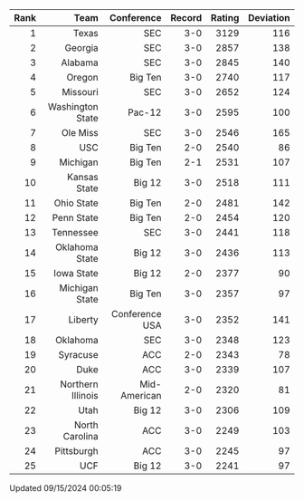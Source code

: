 | Rank  | Team                 | Conference           | Record   | Rating | Deviation |
| ---:  | ---:                 | ---:                 | ---:     | ---:   | ---:      |
| 1     | Texas                | SEC                  | 3-0      | 3129   | 116       |
| 2     | Georgia              | SEC                  | 3-0      | 2857   | 138       |
| 3     | Alabama              | SEC                  | 3-0      | 2845   | 140       |
| 4     | Oregon               | Big Ten              | 3-0      | 2740   | 117       |
| 5     | Missouri             | SEC                  | 3-0      | 2652   | 124       |
| 6     | Washington State     | Pac-12               | 3-0      | 2595   | 100       |
| 7     | Ole Miss             | SEC                  | 3-0      | 2546   | 165       |
| 8     | USC                  | Big Ten              | 2-0      | 2540   | 86        |
| 9     | Michigan             | Big Ten              | 2-1      | 2531   | 107       |
| 10    | Kansas State         | Big 12               | 3-0      | 2518   | 111       |
| 11    | Ohio State           | Big Ten              | 2-0      | 2481   | 142       |
| 12    | Penn State           | Big Ten              | 2-0      | 2454   | 120       |
| 13    | Tennessee            | SEC                  | 3-0      | 2441   | 118       |
| 14    | Oklahoma State       | Big 12               | 3-0      | 2436   | 113       |
| 15    | Iowa State           | Big 12               | 2-0      | 2377   | 90        |
| 16    | Michigan State       | Big Ten              | 3-0      | 2357   | 97        |
| 17    | Liberty              | Conference USA       | 3-0      | 2352   | 141       |
| 18    | Oklahoma             | SEC                  | 3-0      | 2348   | 123       |
| 19    | Syracuse             | ACC                  | 2-0      | 2343   | 78        |
| 20    | Duke                 | ACC                  | 3-0      | 2339   | 107       |
| 21    | Northern Illinois    | Mid-American         | 2-0      | 2320   | 81        |
| 22    | Utah                 | Big 12               | 3-0      | 2306   | 109       |
| 23    | North Carolina       | ACC                  | 3-0      | 2249   | 103       |
| 24    | Pittsburgh           | ACC                  | 3-0      | 2245   | 97        |
| 25    | UCF                  | Big 12               | 3-0      | 2241   | 97        |

Updated 09/15/2024 00:05:19

